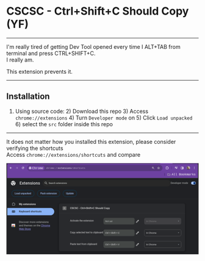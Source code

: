 # CSCSC - Ctrl+Shift+C Should Copy  (YF)

---
I'm really tired of getting Dev Tool opened every time I ALT+TAB from terminal
and press CTRL+SHIFT+C.  
I really am.
  
This extension prevents it.  

---

## Installation

1) Using source code:
   2) Download this repo
   3) Access `chrome://extensions`
   4) Turn `Developer mode` on
   5) Click `Load unpacked`
   6) select the `src` folder inside this repo


---

It does not matter how you installed this extension, please consider verifying the shortcuts    
Access `chrome://extensions/shortcuts` and compare

![shortcuts](./shortcuts.png)
